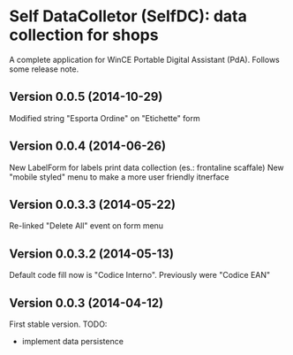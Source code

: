 # Self DataColletor (SelfDC): data collection for shops
A complete application for WinCE Portable Digital Assistant (PdA).
Follows some release note.

## Version 0.0.5 (2014-10-29)
Modified string "Esporta Ordine" on "Etichette" form

## Version 0.0.4 (2014-06-26)
New LabelForm for labels print data collection (es.: frontaline scaffale)
New "mobile styled" menu to make a more user friendly itnerface

## Version 0.0.3.3 (2014-05-22)
Re-linked "Delete All" event on form menu

## Version 0.0.3.2 (2014-05-13)
Default code fill now is "Codice Interno". Previously were "Codice EAN"

## Version 0.0.3 (2014-04-12)
First stable version.
TODO: 
 - implement data persistence